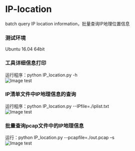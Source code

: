 # IP-location
batch query IP location information，批量查询IP地理位置信息  

### 测试环境  
Ubuntu 16.04 64bit  

### 工具详细信息打印  
运行程序：python IP_location.py -h   
![Image test](https://github.com/scu-igroup/IP-location/blob/master/image/info.png)  
  
### IP清单文件中IP地理信息的查询  
运行程序：python IP_location.py --IPfile=./iplist.txt  
![Image test](https://github.com/scu-igroup/IP-location/blob/master/image/iplist.png)  

### 批量查询pcap文件中的IP地理信息  
运行：python IP_location.py --pcapfile=./out.pcap –s  
![Image test](https://github.com/scu-igroup/IP-location/blob/master/image/pcap.png)  


